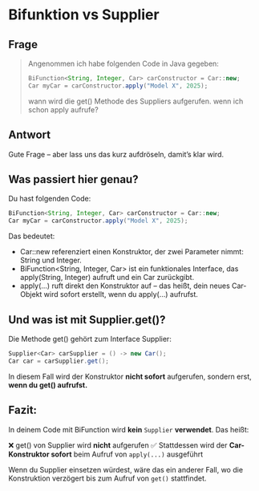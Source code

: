 # Bifunktion vs Supplier

## Frage

> Angenommen ich habe folgenden Code in Java gegeben:
> 
> ```java
> BiFunction<String, Integer, Car> carConstructor = Car::new;
> Car myCar = carConstructor.apply("Model X", 2025);
> ```
> 
> wann wird die get() Methode des Suppliers aufgerufen. wenn ich schon apply aufrufe?

## Antwort

Gute Frage – aber lass uns das kurz aufdröseln, damit’s klar wird.

## Was passiert hier genau?

Du hast folgenden Code:

```java
BiFunction<String, Integer, Car> carConstructor = Car::new;
Car myCar = carConstructor.apply("Model X", 2025);
```
Das bedeutet:
- Car::new referenziert einen Konstruktor, der zwei Parameter nimmt: String und Integer.
- BiFunction<String, Integer, Car> ist ein funktionales Interface, das apply(String, Integer) aufruft und ein Car zurückgibt.
- apply(...) ruft direkt den Konstruktor auf – das heißt, dein neues Car-Objekt wird sofort erstellt, wenn du apply(...) aufrufst.

## Und was ist mit Supplier.get()?

Die Methode get() gehört zum Interface Supplier<T>:

```java
Supplier<Car> carSupplier = () -> new Car();
Car car = carSupplier.get();
```
In diesem Fall wird der Konstruktor **nicht sofort** aufgerufen, sondern erst, **wenn du get() aufrufst.**

## Fazit:

In deinem Code mit BiFunction wird **kein** `Supplier` **verwendet**. Das heißt:

  ❌ get() von Supplier wird **nicht** aufgerufen
  ✅ Stattdessen wird der **Car-Konstruktor sofort** beim Aufruf von `apply(...)` ausgeführt

Wenn du Supplier einsetzen würdest, wäre das ein anderer Fall, wo die Konstruktion verzögert bis zum Aufruf von `get()` stattfindet.
